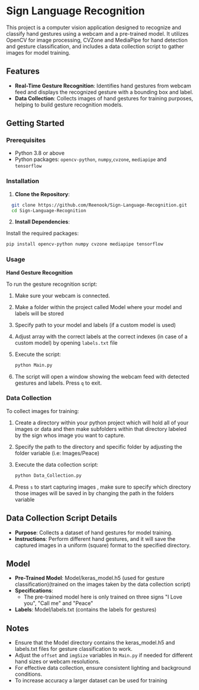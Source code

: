 # Sign Language Recognition

This project is a computer vision application designed to recognize and classify hand gestures using a webcam and a pre-trained model. It utilizes OpenCV for image processing, CVZone and MediaPipe for hand detection and gesture classification, and includes a data collection script to gather images for model training.

## Features

- **Real-Time Gesture Recognition**: Identifies hand gestures from webcam feed and displays the recognized gesture with a bounding box and label.
- **Data Collection**: Collects images of hand gestures for training purposes, helping to build gesture recognition models.

## Getting Started

### Prerequisites

- Python 3.8 or above
- Python packages: `opencv-python`, `numpy`,`cvzone`, `mediapipe` and `tensorflow` 

### Installation

1. **Clone the Repository**:

```bash
  git clone https://github.com/Reenook/Sign-Language-Recognition.git
  cd Sign-Language-Recognition
```

2. **Install Dependencies**:

Install the required packages:
 ```bash
 pip install opencv-python numpy cvzone mediapipe tensorflow
 ```

### Usage
**Hand Gesture Recognition**

To run the gesture recognition script:

1. Make sure your webcam is connected.

2. Make a folder within the project called Model where your model and labels will be stored

3. Specify path to your model and labels (if a custom model is used)

4. Adjust array with the correct labels at the correct indexes  (in case of a custom model) by opening `labels.txt` file 

5. Execute the script:
    
    ```bash
   python Main.py
    ```

7. The script will open a window showing the webcam feed with detected gestures and labels. Press `q` to exit.

### Data Collection

To collect images for training:

1. Create a directory within your python project which will hold all of your images or data and then make subfolders within that directory labeled by the sign whos image you want to capture. 

2. Specify the path to the directory and specific folder by adjusting the folder variable (i.e: Images/Peace)

3. Execute the data collection script:
   ```bash
   python Data_Collection.py
   ```

5. Press `s` to start capturing images , make sure to specify which directory those images will be saved in by changing the path in the folders variable 

## Data Collection Script Details

  - **Purpose**: Collects a dataset of hand gestures for model training.
  - **Instructions**: Perform different hand gestures, and it will save the captured images in a uniform (square) format to the specified directory.

## Model

- **Pre-Trained Model**: Model/keras_model.h5 (used for gesture classification)(trained on the images taken by the data collection script)
- **Specifications**:
    - The pre-trained model here is only trained on three signs "I Love you", "Call me" and "Peace"
- **Labels**: Model/labels.txt (contains the labels for gestures)

## Notes
- Ensure that the Model directory contains the keras_model.h5 and labels.txt files for gesture classification to work.
- Adjust the `offset` and `imgSize` variables in `Main.py` if needed for different hand sizes or webcam resolutions.
- For effective data collection, ensure consistent lighting and background conditions.
- To increase accuracy a larger dataset can be used for training 




